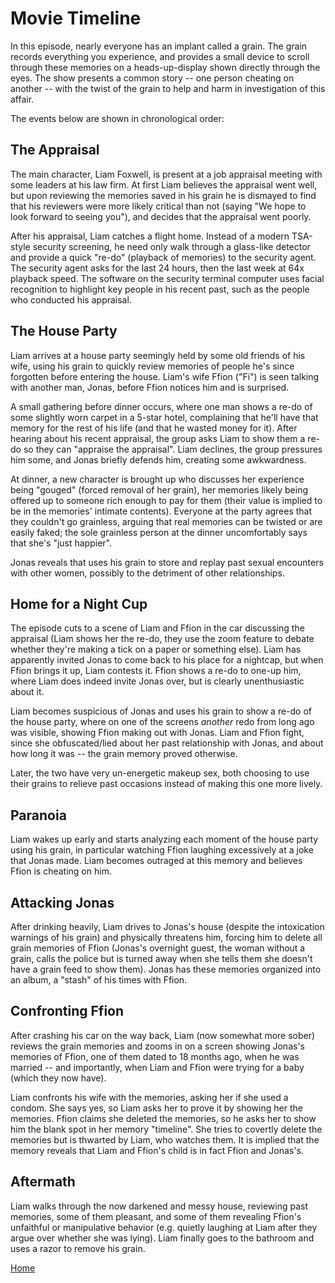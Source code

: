 # Movie Timeline

In this episode, nearly everyone has an implant called a grain. The grain records everything you experience, and
provides a small device to scroll through these memories on a heads-up-display shown directly through the eyes.
The show presents a common story -- one person cheating on another -- with the twist of the grain to help and
harm in investigation of this affair.

The events below are shown in chronological order:

## The Appraisal

The main character, Liam Foxwell, is present at a job appraisal meeting with some leaders at his law firm. At
first Liam believes the appraisal went well, but upon reviewing the memories saved in his grain he is dismayed
to find that his reviewers were more likely critical than not (saying "We hope to look forward to seeing you"),
and decides that the appraisal went poorly.

After his appraisal, Liam catches a flight home. Instead of a modern TSA-style security screening, he need only
walk through a glass-like detector and provide a quick "re-do" (playback of memories) to the security agent.
The security agent asks for the last 24 hours, then the last week at 64x playback speed. The software on the
security terminal computer uses facial recognition to highlight key people in his recent past, such as the
people who conducted his appraisal.

## The House Party

Liam arrives at a house party seemingly held by some old friends of his wife, using his grain to quickly review
memories of people he's since forgotten before entering the house. Liam's wife Ffion ("Fi") is seen talking
with another man, Jonas, before Ffion notices him and is surprised.

A small gathering before dinner occurs, where one man shows a re-do of some slightly worn carpet in a 5-star
hotel, complaining that he'll have that memory for the rest of his life (and that he wasted money for it).
After hearing about his recent appraisal, the group asks Liam to show them a re-do so they can "appraise the
appraisal". Liam declines, the group pressures him some, and Jonas briefly defends him, creating some
awkwardness.

At dinner, a new character is brought up who discusses her experience being "gouged" (forced removal of her
grain), her memories likely being offered up to someone rich enough to pay for them (their value is implied to
be in the memories' intimate contents). Everyone at the party agrees that they couldn't go grainless, arguing
that real memories can be twisted or are easily faked; the sole grainless person at the dinner uncomfortably
says that she's "just happier".

Jonas reveals that uses his grain to store and replay past sexual encounters with other women, possibly to the
detriment of other relationships.

## Home for a Night Cup

The episode cuts to a scene of Liam and Ffion in the car discussing the appraisal (Liam shows her the re-do,
they use the zoom feature to debate whether they're making a tick on a paper or something else). Liam has
apparently invited Jonas to come back to his place for a nightcap, but when Ffion brings it up, Liam contests it.
Ffion shows a re-do to one-up him, where Liam does indeed invite Jonas over, but is clearly unenthusiastic
about it.

Liam becomes suspicious of Jonas and uses his grain to show a re-do of the house party, where on one of the
screens *another* redo from long ago was visible, showing Ffion making out with Jonas. Liam and Ffion fight,
since she obfuscated/lied about her past relationship with Jonas, and about how long it was -- the grain
memory proved otherwise.

Later, the two have very un-energetic makeup sex, both choosing to use their grains to relieve past occasions
instead of making this one more lively.

## Paranoia 

Liam wakes up early and starts analyzing each moment of the house party using his grain, in particular watching
Ffion laughing excessively at a joke that Jonas made. Liam becomes outraged at this memory and believes Ffion
is cheating on him.

## Attacking Jonas

After drinking heavily, Liam drives to Jonas's house (despite the intoxication warnings of his grain) and
physically threatens him, forcing him to delete all grain memories of Ffion (Jonas's overnight guest, the woman
without a grain, calls the police but is turned away when she tells them she doesn't have a grain feed to show
them). Jonas has these memories organized into an album, a "stash" of his times with Ffion.

## Confronting Ffion

After crashing his car on the way back, Liam (now somewhat more sober) reviews the grain memories and zooms
in on a screen showing Jonas's memories of Ffion, one of them dated to 18 months ago, when he was married --
and importantly, when Liam and Ffion were trying for a baby (which they now have).

Liam confronts his wife with the memories, asking her if she used a condom. She says yes, so Liam asks her to
prove it by showing her the memories. Ffion claims she deleted the memories, so he asks her to show him the
blank spot in her memory "timeline". She tries to covertly delete the memories but is thwarted by Liam, who
watches them. It is implied that the memory reveals that Liam and Ffion's child is in fact Ffion and Jonas's.

## Aftermath 

Liam walks through the now darkened and messy house, reviewing past memories, some of them pleasant, and some
of them revealing Ffion's unfaithful or manipulative behavior (e.g. quietly laughing at Liam after they argue
over whether she was lying). Liam finally goes to the bathroom and uses a razor to remove his grain.

[Home](https://saahilclaypool.github.io/blackmirror/)
